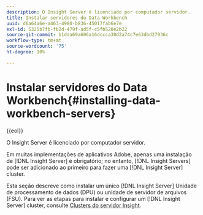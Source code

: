 ```yaml
---
description: O Insight Server é licenciado por computador servidor.
title: Instalar servidores do Data Workbench
uuid: d6a64a6e-a463-4980-b836-45017fab6e7e
exl-id: 5325b7fb-fb2d-479f-ad5f-c5fb520e2b22
source-git-commit: b1dda69a606a16dccca30d2a74c7e63dbd27936c
workflow-type: tm+mt
source-wordcount: '75'
ht-degree: 10%

---
```


# Instalar servidores do Data Workbench{#installing-data-workbench-servers}

{{eol}}

O Insight Server é licenciado por computador servidor.

Em muitas implementações de aplicativos Adobe, apenas uma instalação de [!DNL Insight Server] é obrigatório; no entanto, [!DNL Insight Servers] pode ser adicionado ao primeiro para fazer uma [!DNL Insight Server] cluster.

Esta seção descreve como instalar um único [!DNL Insight Server] Unidade de processamento de dados (DPU) ou unidade de servidor de arquivos (FSU). Para ver as etapas para instalar e configurar um [!DNL Insight Server] cluster, consulte [Clusters do servidor Insight](../../../home/c-inst-svr/c-install-ins-svr/c-ins-svr-clstrs/c-abt-ins-svr-clsters.md).
